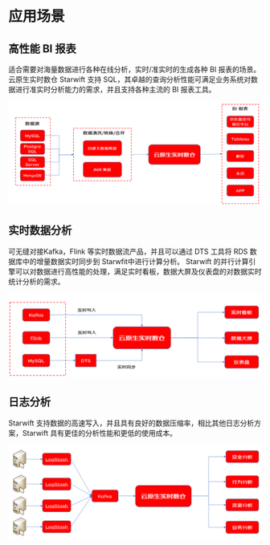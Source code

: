 # 应用场景

## 高性能 BI 报表 
适合需要对海量数据进行各种在线分析，实时/准实时的生成各种 BI 报表的场景。云原生实时数仓 Starwift 支持 SQL，其卓越的查询分析性能可满足业务系统对数据进行准实时分析能力的需求，并且支持各种主流的 BI 报表工具。

![](../../../../image/Starwift/scenario-bi.png)

## 实时数据分析
可无缝对接Kafka，Flink 等实时数据流产品，并且可以通过 DTS 工具将 RDS 数据库中的增量数据实时同步到 Starwfit中进行计算分析。 Starwift 的并行计算引擎可以对数据进行高性能的处理，满足实时看板，数据大屏及仪表盘的对数据实时统计分析的需求。

![](../../../../image/Starwift/scenario-rt.png)


## 日志分析
Starwift 支持数据的高速写入，并且具有良好的数据压缩率，相比其他日志分析方案，Starwift 具有更佳的分析性能和更低的使用成本。

![](../../../../image/Starwift/scenario-log.png)
